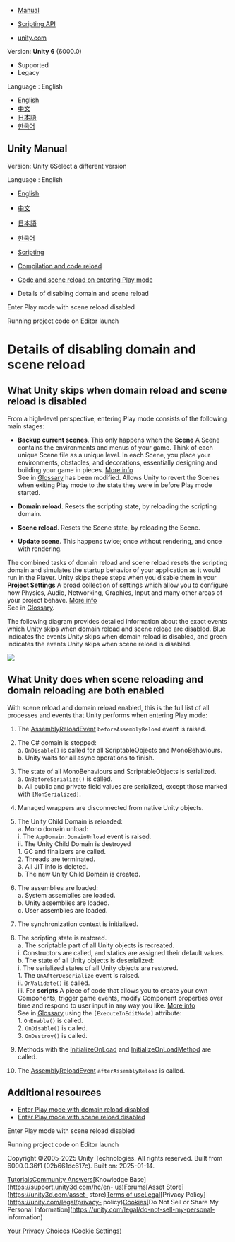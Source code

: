 [](https://docs.unity3d.com)

  * [Manual](../Manual/index.html)
  * [Scripting API](../ScriptReference/index.html)

  * [unity.com](https://unity.com/)

Version: **Unity 6** (6000.0)

  * Supported
  * Legacy

Language : English

  * [English](/Manual/configurable-enter-play-mode-details.html)
  * [中文](/cn/current/Manual/configurable-enter-play-mode-details.html)
  * [日本語](/ja/current/Manual/configurable-enter-play-mode-details.html)
  * [한국어](/kr/current/Manual/configurable-enter-play-mode-details.html)

[](https://docs.unity3d.com)

## Unity Manual

Version: Unity 6Select a different version

Language : English

  * [English](/Manual/configurable-enter-play-mode-details.html)
  * [中文](/cn/current/Manual/configurable-enter-play-mode-details.html)
  * [日本語](/ja/current/Manual/configurable-enter-play-mode-details.html)
  * [한국어](/kr/current/Manual/configurable-enter-play-mode-details.html)

  * [Scripting](scripting.html)
  * [Compilation and code reload ](compilation-and-code-reload.html)
  * [Code and scene reload on entering Play mode](code-reloading-editor.html)
  * Details of disabling domain and scene reload

[](scene-reloading.html)

Enter Play mode with scene reload disabled

[](running-editor-code-on-launch.html)

Running project code on Editor launch

# Details of disabling domain and scene reload

## What Unity skips when domain reload and scene reload is disabled

From a high-level perspective, entering Play mode consists of the following
main stages:

  * **Backup current scenes**. This only happens when the **Scene** A Scene contains the environments and menus of your game. Think of each unique Scene file as a unique level. In each Scene, you place your environments, obstacles, and decorations, essentially designing and building your game in pieces. [More info](CreatingScenes.html)  
See in [Glossary](Glossary.html#Scene) has been modified. Allows Unity to
revert the Scenes when exiting Play mode to the state they were in before Play
mode started.

  * **Domain reload**. Resets the scripting state, by reloading the scripting domain.
  * **Scene reload**. Resets the Scene state, by reloading the Scene.
  * **Update scene**. This happens twice; once without rendering, and once with rendering.

The combined tasks of domain reload and scene reload resets the scripting
domain and simulates the startup behavior of your application as it would run
in the Player. Unity skips these steps when you disable them in your **Project
Settings** A broad collection of settings which allow you to configure how
Physics, Audio, Networking, Graphics, Input and many other areas of your
project behave. [More info](comp-ManagerGroup.html)  
See in [Glossary](Glossary.html#ProjectSettings).

The following diagram provides detailed information about the exact events
which Unity skips when domain reload and scene reload are disabled. Blue
indicates the events Unity skips when domain reload is disabled, and green
indicates the events Unity skips when scene reload is disabled.

![](../uploads/Main/EnterPlayModeEvents.svg)

## What Unity does when scene reloading and domain reloading are both enabled

With scene reload and domain reload enabled, this is the full list of all
processes and events that Unity performs when entering Play mode:

  1. The [AssemblyReloadEvent](../ScriptReference/AssemblyReloadEvents.html) `beforeAssemblyReload` event is raised.
  2. The C# domain is stopped:  
a. `OnDisable()` is called for all ScriptableObjects and MonoBehaviours.  
b. Unity waits for all async operations to finish.

  3. The state of all MonoBehaviours and ScriptableObjects is serialized.  
a. `OnBeforeSerialize()` is called.  
b. All public and private field values are serialized, except those marked
with `[NonSerialized]`.

  4. Managed wrappers are disconnected from native Unity objects.
  5. The Unity Child Domain is reloaded:  
a. Mono domain unload:  
i. The `AppDomain.DomainUnload` event is raised.  
ii. The Unity Child Domain is destroyed  
1\. GC and finalizers are called.  
2\. Threads are terminated.  
3\. All JIT info is deleted.  
b. The new Unity Child Domain is created.

  6. The assemblies are loaded:  
a. System assemblies are loaded.  
b. Unity assemblies are loaded.  
c. User assemblies are loaded.

  7. The synchronization context is initialized.
  8. The scripting state is restored.  
a. The scriptable part of all Unity objects is recreated.  
i. Constructors are called, and statics are assigned their default values.  
b. The state of all Unity objects is deserialized:  
i. The serialized states of all Unity objects are restored.  
1\. The `OnAfterDeserialize` event is raised.  
ii. `OnValidate()` is called.  
iii. For **scripts** A piece of code that allows you to create your own
Components, trigger game events, modify Component properties over time and
respond to user input in any way you like. [More info](creating-scripts.html)  
See in [Glossary](Glossary.html#Scripts) using the `[ExecuteInEditMode]`
attribute:  
1\. `OnEnable()` is called.  
2\. `OnDisable()` is called.  
3\. `OnDestroy()` is called.

  9. Methods with the [InitializeOnLoad](https://docs.unity3d.com/ScriptReference/InitializeOnLoadAttribute.html) and [InitializeOnLoadMethod](https://docs.unity3d.com/ScriptReference/InitializeOnLoadMethodAttribute.html) are called.
  10. The [AssemblyReloadEvent](https://docs.unity3d.com/ScriptReference/AssemblyReloadEvents.html) `afterAssemblyReload` is called.

## Additional resources

  * [Enter Play mode with domain reload disabled](domain-reloading.html)
  * [Enter Play mode with scene reload disabled](scene-reloading.html)

[](scene-reloading.html)

Enter Play mode with scene reload disabled

[](running-editor-code-on-launch.html)

Running project code on Editor launch

Copyright ©2005-2025 Unity Technologies. All rights reserved. Built from
6000.0.36f1 (02b661dc617c). Built on: 2025-01-14.

[Tutorials](https://learn.unity.com/)[Community
Answers](https://answers.unity3d.com)[Knowledge
Base](https://support.unity3d.com/hc/en-
us)[Forums](https://forum.unity3d.com)[Asset Store](https://unity3d.com/asset-
store)[Terms of
use](https://docs.unity3d.com/Manual/TermsOfUse.html)[Legal](https://unity.com/legal)[Privacy
Policy](https://unity.com/legal/privacy-
policy)[Cookies](https://unity.com/legal/cookie-policy)[Do Not Sell or Share
My Personal Information](https://unity.com/legal/do-not-sell-my-personal-
information)

[Your Privacy Choices (Cookie Settings)](javascript:void\(0\);)

